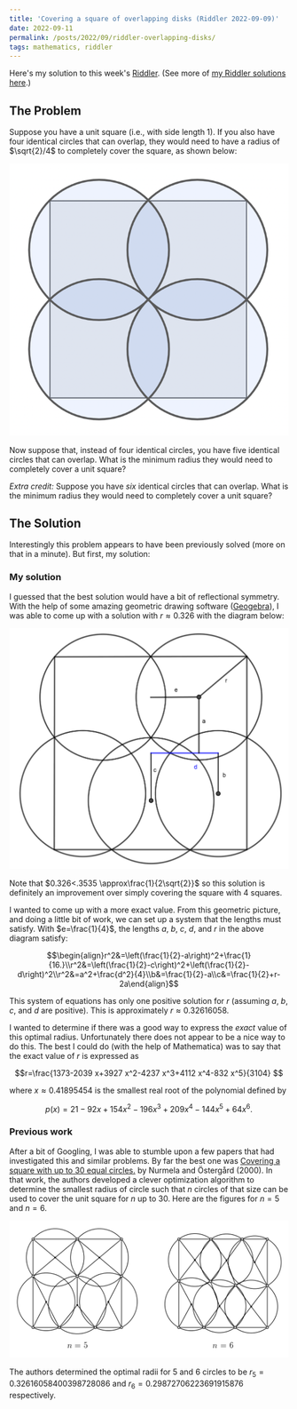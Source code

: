 ```yaml
---
title: 'Covering a square of overlapping disks (Riddler 2022-09-09)'
date: 2022-09-11
permalink: /posts/2022/09/riddler-overlapping-disks/
tags: mathematics, riddler
---
```


<script type="text/javascript" async
  src="https://cdn.mathjax.org/mathjax/latest/MathJax.js?config=TeX-MML-AM_CHTML">
</script>

Here's my solution to this week's [Riddler](https://fivethirtyeight.com/features/can-you-cover-the-baking-sheet-with-cookies/). (See more of [my Riddler solutions here](/riddlers).)

## The Problem
Suppose you have a unit square (i.e., with side length 1). If you also have four identical circles that can overlap, they would need to have a radius of $\sqrt{2}/4$ to completely cover the square, as shown below:

![A square that is completely covered by four overlapping circles of the same size. The four circles are centered over the four respective quadrants of the square, and all overlap in the squares center.](/images/overlappingdisks.png)


Now suppose that, instead of four identical circles, you have five identical circles that can overlap. What is the minimum radius they would need to completely cover a unit square?

_Extra credit:_ Suppose you have _six_ identical circles that can overlap. What is the minimum radius they would need to completely cover a unit square?

## The Solution
Interestingly this problem appears to have been previously solved (more on that in a minute). But first, my solution:
### My solution
I guessed that the best solution would have a bit of reflectional symmetry. With the help of some amazing geometric drawing software ([Geogebra](https://www.geogebra.org/)), I was able to come up with a solution with $r\approx 0.326$ with the diagram below:

![A Geogebra drawing of 5 disks of minimal radius covering the unit square.](/images/geogebra-5disks.png)

Note that $0.326<.3535 \approx\frac{1}{2\sqrt{2}}$ so this solution is definitely an improvement over simply covering the square with 4 squares.

I wanted to come up with a more exact value. From this geometric picture, and doing a little bit of work, we can set up a system that the lengths must satisfy. With $e=\frac{1}{4}$, the lengths $a$, $b$, $c$, $d$, and $r$ in the above diagram satisfy:


$$\begin{align}r^2&=\left(\frac{1}{2}-a\right)^2+\frac{1}{16.}\\r^2&=\left(\frac{1}{2}-c\right)^2+\left(\frac{1}{2}-d\right)^2\\r^2&=a^2+\frac{d^2}{4}\\b&=\frac{1}{2}-a\\c&=\frac{1}{2}+r-2a\end{align}$$

This system of equations has only one positive solution for $r$ (assuming $a$, $b$, $c$, and $d$ are positive). This is approximately $r\approx0.32616058$.

I wanted to determine if there was a good way to express the *exact* value of this optimal radius. Unfortunately there does not appear to be a nice way to do this. The best I could do (with the help of Mathematica) was to say that the exact value of $r$ is expressed as

$$r=\frac{1373-2039 x+3927 x^2-4237 x^3+4112 x^4-832 x^5}{3104}
$$

where $x\approx0.41895454$ is the smallest real root of the polynomial defined by

$$p(x)=21-92 x+154 x^2-196 x^3+209 x^4-144 x^5+64 x^6.$$

### Previous work

After a bit of Googling, I was able to stumble upon a few papers that had investigated this and similar problems. By far the best one was [Covering a square with up to 30 equal circles.](https://citeseerx.ist.psu.edu/viewdoc/download?doi=10.1.1.30.3894&rep=rep1&type=pdf) by Nurmela and Östergård (2000). In that work, the authors developed a clever optimization algorithm to determine the smallest radius of circle such that $n$ circles of that size can be used to cover the unit square for $n$ up to 30. Here are the figures for $n=5$ and $n=6$.

![Minimal radius coverings with 5 and 6 disks.](/images/5-and-6-disk-covers.png)

The authors determined the optimal radii for $5$ and $6$ circles to be $r_5=0.32616058400398728086$ and $r_6=0.29872706223691915876$ respectively.
